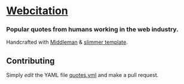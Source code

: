 # [Webcitation](http://webcitation.fr)

### Popular quotes from humans working in the web industry.

Handcrafted with [Middleman](http://middlemanapp.com) & [slimmer template](https://github.com/polymatt/slimmer).

## Contributing

Simply _edit_ the YAML file [quotes.yml](https://github.com/flexbox/webcitation/blob/master/data/quotes.yml) and make a pull request.
